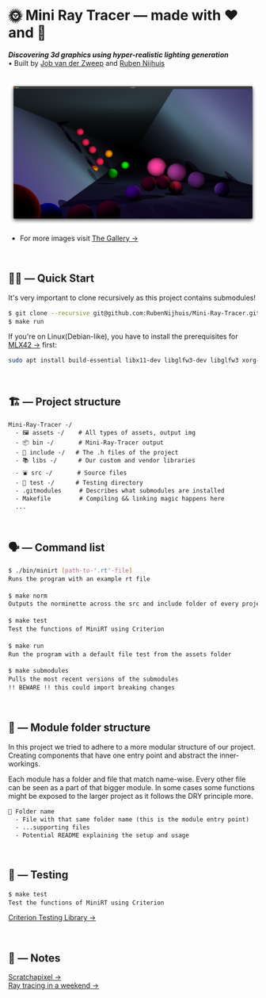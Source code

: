 # 🌞 Mini Ray Tracer — made with ❤️ and 🧠

<b><i>Discovering 3d graphics using hyper-realistic lighting generation</i></b>  
• Built by [Job van der Zweep](https://github.com/joppiesaus) and [Ruben Nijhuis](https://github.com/rubennijhuis)

<br>

<img src="assets/images/halllway.png" alt="24 balls in a hallway with multicoloured lights and color transitions">

- For more images visit [The Gallery →](https://rubennijhuis.com/projects/minirt)

<br>

## 🏃‍♀️ —  Quick Start
It's very important to clone recursively as this project contains submodules!
```sh
$ git clone --recursive git@github.com:RubenNijhuis/Mini-Ray-Tracer.git
$ make run
```

If you're on Linux(Debian-like), you have to install the prerequisites for [MLX42 →](https://github.com/codam-coding-college/MLX42/) first:
```sh
sudo apt install build-essential libx11-dev libglfw3-dev libglfw3 xorg-dev
```

<br>

## 🏗 — Project structure
```
Mini-Ray-Tracer -/
  - 🖼 assets -/    # All types of assets, output img
  - 📦 bin -/       # Mini-Ray-Tracer output
  - 👀 include -/   # The .h files of the project
  - 📚 libs -/      # Our custom and vendor libraries
  - ⛲️ src -/       # Source files
  - 🧪 test -/      # Testing directory
  - .gitmodules     # Describes what submodules are installed
  - Makefile        # Compiling && linking magic happens here
  ...
```

<br>

## 🗣 — Command list
```sh
$ ./bin/minirt [path-to-'.rt'-file]
Runs the program with an example rt file

$ make norm
Outputs the norminette across the src and include folder of every project

$ make test
Test the functions of MiniRT using Criterion

$ make run
Run the program with a default file test from the assets folder

$ make submodules
Pulls the most recent versions of the submodules 
!! BEWARE !! this could import breaking changes
```

<br>

## 🎪 — Module folder structure

In this project we tried to adhere to a more modular structure of our project. Creating components that have one entry point and abstract the inner-workings.

Each module has a folder and file that match name-wise. Every other file can be seen as a part of that bigger module. In some cases some functions might be exposed to the larger project as it follows the DRY principle more.

```
📁 Folder name
  - File with that same folder name (this is the module entry point)
  - ...supporting files
  - Potential README explaining the setup and usage
```

<br>

## 🧪 — Testing
```sh
$ make test
Test the functions of MiniRT using Criterion
```
[Criterion Testing Library →](https://github.com/Snaipe/Criterion)  

<br>

## 📝 — Notes
[Scratchapixel →](https://www.scratchapixel.com/)  
[Ray tracing in a weekend →](https://raytracing.github.io/books/RayTracingInOneWeekend.html)
